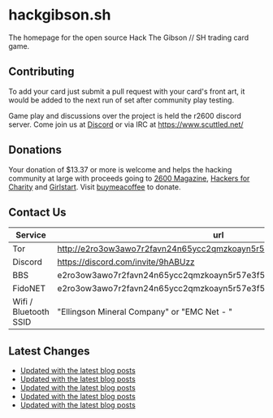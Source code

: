 # hackgibson.sh
The homepage for the open source Hack The Gibson // SH trading card game.


## Contributing

To add your card just submit a pull request with your card's front art, it would be added to the next run of set after community play testing.

Game play and discussions over the project is held the r2600 discord server. Come join us at [Discord](https://discord.com/invite/9hABUzz) or via IRC at https://www.scuttled.net/


## Donations

Your donation of $13.37 or more is welcome and helps the hacking community at large with proceeds going to [2600 Magazine](https://2600.com/), [Hackers for Charity](https://hackersforcharity.org) and [Girlstart](https://girlstart.org).  Visit [buymeacoffee](https://www.buymeacoffee.com/hackgibson.sh) to donate.


## Contact Us

Service | url
-|-
Tor | http://e2ro3ow3awo7r2favn24n65ycc2qmzkoayn5r57e3f56nvjwdcgg32ad.onion
Discord | https://discord.com/invite/9hABUzz
BBS | e2ro3ow3awo7r2favn24n65ycc2qmzkoayn5r57e3f56nvjwdcgg32ad.onion:23
FidoNET | e2ro3ow3awo7r2favn24n65ycc2qmzkoayn5r57e3f56nvjwdcgg32ad.onion:24554
Wifi / Bluetooth SSID | "Ellingson Mineral Company" or "EMC Net - <fidonet address>"

## Latest Changes
<!-- BLOG-POST-LIST:START -->
- [Updated with the latest blog posts](https://github.com/DFW2600/hackgibson.sh/commit/7c120650c19cfc3ef58c217a03db96a4bb93df78)
- [Updated with the latest blog posts](https://github.com/DFW2600/hackgibson.sh/commit/1b2dfd0e800c857591925801eb86518a4a564a1a)
- [Updated with the latest blog posts](https://github.com/DFW2600/hackgibson.sh/commit/8fde66f91dfedadfb7a19ec7f5a31f361bbe0140)
- [Updated with the latest blog posts](https://github.com/DFW2600/hackgibson.sh/commit/aba7d396ffb8844eaf529bec6dfa477a0f6a35d9)
- [Updated with the latest blog posts](https://github.com/DFW2600/hackgibson.sh/commit/bd2d7a5d7928291af06b2a205f7d722df75a9627)
<!-- BLOG-POST-LIST:END -->
